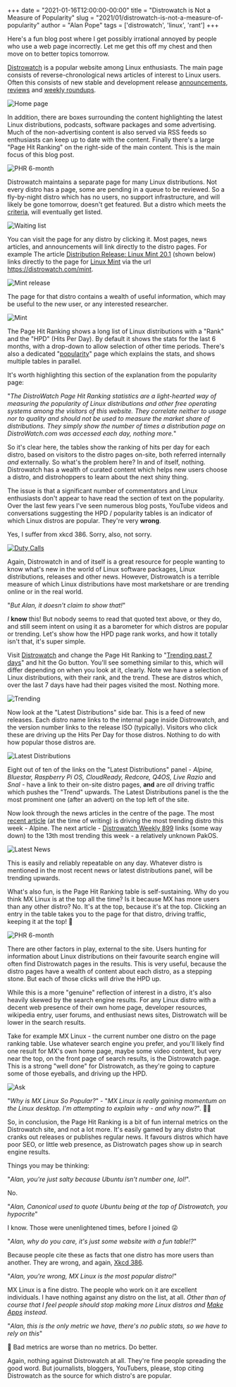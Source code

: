 +++
date = "2021-01-16T12:00:00-00:00"
title = "Distrowatch is Not a Measure of Popularity"
slug = "2021/01/distrowatch-is-not-a-measure-of-popularity"
author = "Alan Pope"
tags = ['distrowatch', 'linux', 'rant']
+++

Here's a fun blog post where I get possibly irrational annoyed by people who use a web page incorrectly. Let me get this off my chest and then move on to better topics tomorrow.

[Distrowatch](https://distrowatch.com/) is a popular website among Linux enthusiasts. The main page consists of reverse-chronological news articles of interest to Linux users. Often this consists of new stable and development release [announcements](https://distrowatch.com/11130), [reviews](https://distrowatch.com/weekly.php?issue=20210111#pakos) and [weekly roundups](https://distrowatch.com/weekly.php?issue=20210104).

![Home page](/blog/images/2021-01-15/homepage.png)

In addition, there are boxes surrounding the content highlighting the latest Linux distributions, podcasts, software packages and some advertising. Much of the non-advertising content is also served via RSS feeds so enthusiasts can keep up to date with the content. Finally there's a large "Page Hit Ranking" on the right-side of the main content. This is the main focus of this blog post.

![PHR 6-month](/blog/images/2021-01-15/6-month.png)

Distrowatch maintains a separate page for many Linux distributions. Not every distro has a page, some are pending in a queue to be reviewed. So a fly-by-night distro which has no users, no support infrastructure, and will likely be gone tomorrow, doesn't get featured. But a distro which meets the [criteria](https://distrowatch.com/dwres.php?resource=submit), will eventually get listed.

![Waiting list](/blog/images/2021-01-15/waitlist.png)

You can visit the page for any distro by clicking it. Most pages, news articles, and announcements will link directly to the distro pages. For example The article [Distribution Release: Linux Mint 20.1](https://distrowatch.com/11128) (shown below) links directly to the page for [Linux Mint](https://distrowatch.com/mint) via the url https://distrowatch.com/mint.

![Mint release](/blog/images/2021-01-15/mint-release.png)

The page for that distro contains a wealth of useful information, which may be useful to the new user, or any interested researcher.

![Mint](/blog/images/2021-01-15/mint.png)

The Page Hit Ranking shows a long list of Linux distributions with a "Rank" and the "HPD" (Hits Per Day). By default it shows the stats for the last 6 months, with a drop-down to allow selection of other time periods. There's also a dedicated "[popularity](https://distrowatch.com/dwres.php?resource=popularity)" page which explains the stats, and shows multiple tables in parallel. 

It's worth highlighting this section of the explanation from the popularity page:

"*The DistroWatch Page Hit Ranking statistics are a light-hearted way of measuring the popularity of Linux distributions and other free operating systems among the visitors of this website. They correlate neither to usage nor to quality and should not be used to measure the market share of distributions. They simply show the number of times a distribution page on DistroWatch.com was accessed each day, nothing more.*"

So it's clear here, the tables show the ranking of hits per day for each distro, based on visitors to the distro pages on-site, both referred internally *and* externally. So what's the problem here? In and of itself, nothing. Distrowatch has a wealth of curated content which helps new users choose a distro, and distrohoppers to learn about the next shiny thing.

The issue is that a significant number of commentators and Linux enthusiasts don't appear to have read the section of text on the popularity. Over the last few years I've seen numerous blog posts, YouTube videos and conversations suggesting the HPD / popularity tables is an indicator of which Linux distros are popular. They're very **wrong**.

Yes, I suffer from xkcd 386. Sorry, also, not sorry.

[![Duty Calls](/blog/images/2021-01-15/duty_calls.png)](https://xkcd.com/386/)

Again, Distrowatch in and of itself is a great resource for people wanting to know what's new in the world of Linux software packages, Linux distributions, releases and other news. However, Distrowatch is a terrible measure of which Linux distributions have most marketshare or are trending online or in the real world. 

"*But Alan, it doesn't claim to show that!*"

*I* **know** this! But nobody seems to read that quoted text above, or they do, and still seem intent on using it as a barometer for which distros are popular or trending. Let's show how the HPD page rank works, and how it totally isn't that, it's super simple.

Visit [Distrowatch](https://distrowatch.com/) and change the Page Hit Ranking to "[Trending past 7 days](https://distrowatch.com/index.php?dataspan=trending-1)" and hit the Go button. You'll see something similar to this, which will differ depending on when you look at it, clearly. Note we have a selection of Linux distributions, with their rank, and the trend. These are distros which, over the last 7 days have had their pages visited the most. Nothing more.

![Trending](/blog/images/2021-01-15/trending.png)

Now look at the "Latest Distributions" side bar. This is a feed of new releases. Each distro name links to the internal page inside Distrowatch, and the version number links to the release ISO (typically). Visitors who click these are driving up the Hits Per Day for those distros. Nothing to do with how popular those distros are.

![Latest Distributions](/blog/images/2021-01-15/latest-panel.png)

Eight out of ten of the links on the "Latest Distributions" panel - *Alpine, Bluestar, Raspberry Pi OS, CloudReady, Redcore, Q4OS, Live Razio* and *Snal* - have a link to their on-site distro pages, **and** are *all* driving traffic which pushes the "Trend" upwards. The Latest Distributions panel is the the most prominent one (after an advert) on the top left of the site.

Now look through the news articles in the centre of the page. The most [recent article](https://distrowatch.com/11130) (at the time of writing) is driving the most trending distro this week - Alpine. The next article - [Distrowatch Weekly 899](https://distrowatch.com/weekly.php?issue=20210111) links (some way down) to the 13th most trending this week - a relatively unknown PakOS.

![Latest News](/blog/images/2021-01-15/latest-news.png)

This is easily and reliably repeatable on any day. Whatever distro is mentioned in the most recent news or latest distributions panel, will be trending upwards. 

What's also fun, is the Page Hit Ranking table is self-sustaining. Why do you think MX Linux is at the top all the time? Is it because MX has more users than any other distro? No. It's at the top, because it's at the top. Clicking an entry in the table takes you to the page for that distro, driving traffic, keeping it at the top! 🤯

![PHR 6-month](/blog/images/2021-01-15/6-month.png)

There are other factors in play, external to the site. Users hunting for information about Linux distributions on their favourite search engine will often find Distrowatch pages in the results. This is very useful, because the distro pages have a wealth of content about each distro, as a stepping stone. But each of those clicks will drive the HPD up. 

While this is a more "genuine" reflection of interest in a distro, it's also heavily skewed by the search engine results. For any Linux distro with a decent web presence of their own home page, developer resources, wikipedia entry, user forums, and enthusiast news sites, Distrowatch will be lower in the search results. 

Take for example MX Linux - the current number one distro on the page ranking table. Use whatever search engine you prefer, and you'll likely find one result for MX's own home page, maybe some video content, but very near the top, on the front page of search results, is the Distrowatch page. This is a strong "well done" for Distrowatch, as they're going to capture some of those eyeballs, and driving up the HPD.

![Ask](/blog/images/2021-01-15/ask.png)

"*Why is MX Linux So Popular?*" - "*MX Linux is really gaining momentum on the Linux desktop. I'm attempting to explain why - and why now?*". 🤯🤯

So, in conclusion, the Page Hit Ranking is a bit of fun internal metrics on the Distrowatch site, and not a lot more. It's easily gamed by any distro that cranks out releases or publishes regular news. It favours distros which have poor SEO, or little web presence, as Distrowatch pages show up in search engine results. 

Things you may be thinking:

"*Alan, you're just salty because Ubuntu isn't number one, lol!*".

No. 

"*Alan, Canonical used to quote Ubuntu being at the top of Distrowatch, you hypocrite*"

I know. Those were unenlightened times, before I joined 😜

"*Alan, why do you care, it's just some website with a fun table!?*"

Because people cite these as facts that one distro has more users than another. They are wrong, and again, [Xkcd 386](https://xkcd.com/386/).

"*Alan, you're wrong, MX Linux is the most popular distro!*"

MX Linux is a fine distro. The people who work on it are excellent individuals. I have nothing against any distro on the list, at all. *Other than of course that I feel people should stop making more Linux distros and [Make Apps](https://makealinux.app/) instead.*

"*Alan, this is the only metric we have, there's no public stats, so we have to rely on this*"

🤦 Bad metrics are worse than no metrics. Do better.

Again, nothing against Distrowatch at all. They're fine people spreading the good word. But journalists, bloggers, YouTubers, please, stop citing Distrowatch as the source for which distro's are popular. 